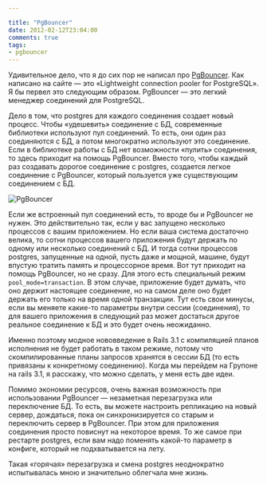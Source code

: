 ```yaml
---

title: "PgBouncer"
date: 2012-02-12T23:04:00
comments: true
tags: 
- pgbouncer
---
```


Удивительное дело, что я до сих пор не написал про [PgBouncer](http://pgfoundry.org/projects/pgbouncer/). Как написано
на сайте — это «Lightweight connection pooler for PostgreSQL». Я бы первел это следующим образом.
PgBouncer — это легкий менеджер соединений для PostgreSQL.

<!--more-->

Дело в том, что postgres для каждого соединения создает новый процесс. Чтобы «удешевить» соединение с БД, современные
библиотеки используют пул соединений. То есть, они один раз соединяются с БД, а потом многократно используют это
соединение. Если в библиотеке работы с БД нет возможности «пулить» соединения, то здесь приходит на помощь PgBouncer.
Вместо того, чтобы каждый раз создавать дорогое соединение с postgres, создается легкое соединение с PgBouncer, который
пользуется уже существующим соединением с БД.

![PgBouncer](/images/pgbouncer.png)

Если же встроенный пул соединений есть, то вроде бы и PgBouncer не нужен.  Это действительно так, если у вас запущено
несколько процессов с вашим приложением. Но если ваша система достаточно велика, то сотни процессов вашего приложения
будут держать по одному или несколько соединений с БД. И тогда сотни процессов postgres, запущенные
на одной, пусть даже и мощной, машине, будут впустую тратить память и процессорное время. Вот тут приходит на помощь
PgBouncer, но не сразу. Для этого есть специальный режим `pool_mode=transaction`. В этом случае, приложение будет
думать, что оно держит настоящее соединение, но на самом деле оно будет держать его только на время одной транзакции. Тут есть
свои минусы, если вы меняете какие-то параметры внутри сессии (соединения), то для вашего приложения в следующий раз
может достаться другое реальное соединение к БД и это будет очень неожиданно.

Именно поэтому модное нововведение в Rails 3.1 с компиляцией планов исполнения не будет работать в таком режиме, потому что 
скомпилированные планы запросов хранятся в сессии БД (то есть привязаны к конкретному соединению). Когда мы перейдем на
Групоне на rails 3.1, я расскажу, что можно сделать, у меня есть две идеи.

Помимо экономии ресурсов, очень важная возможность при использовании PgBouncer — незаметная перезагрузка или
переключение БД. То есть, вы можете настроить репликацию на новый сервер, дождаться, пока он синхронизируется со старым и 
переключить сервер в PgBouncer. При этом для приложения соединения просто повиснут на некоторое время. То же самое при
рестарте postgres, если вам надо поменять какой-то параметр в конфиге, который не подхватывается на лету.

Такая «горячая» перезагрузка и смена postgres неоднократно испытывалась мною и значительно облегчала мне жизнь.

